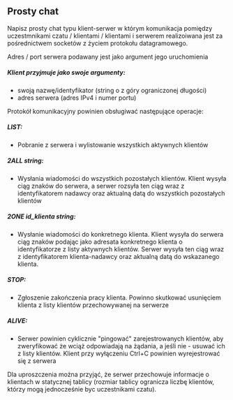 ## Prosty chat

Napisz prosty chat typu klient-serwer w którym komunikacja pomiędzy uczestmnikami czatu / klientami / klientami i serwerem realizoiwana jest za pośrednictwem socketów z życiem protokołu datagramowego.

Adres / port serwera podawany jest jako argument jego uruchomienia

##### Klient przyjmuje jako swoje argumenty:

- swoją nazwę/identyfikator (string o z góry ograniczonej długości)
- adres serwera (adres IPv4 i numer portu) 

Protokół komunikacyjny powinien obsługiwać następujące operacje:

##### LIST:
- Pobranie z serwera i wylistowanie wszystkich aktywnych klientów
##### 2ALL string:
- Wysłania wiadomości do wszystkich pozostałych klientów. Klient wysyła ciąg znaków do serwera, a serwer rozsyła ten ciąg wraz z identyfikatorem nadawcy oraz aktualną datą do wszystkich pozostałych klientów
##### 2ONE id_klienta string:
- Wysłanie wiadomości do konkretnego klienta. Klient wysyła do serwera ciąg znaków podając jako adresata konkretnego klienta o identyfikatorze z listy aktywnych klientów. Serwer wysyła ten ciąg wraz z identyfikatorem klienta-nadawcy oraz aktualną datą do wskazanego klienta.
##### STOP: 
- Zgłoszenie zakończenia pracy klienta.  Powinno skutkować usunięciem klienta z listy klientów przechowywanej na serwerze 
##### ALIVE:
- Serwer powinien cyklicznie "pingować" zarejestrowanych klientów, aby zweryfikować że wciąż odpowiadają na żądania, a jeśli nie - usuwać ich z listy klientów.
    Klient przy wyłączeniu Ctrl+C powinien wyrejestrować się z serwera

Dla uproszczenia można przyjąć, że serwer przechowuje informacje o klientach w statycznej tablicy (rozmiar tablicy ogranicza liczbę klientów, którzy mogą jednocześnie byc uczestnikami czatu).
